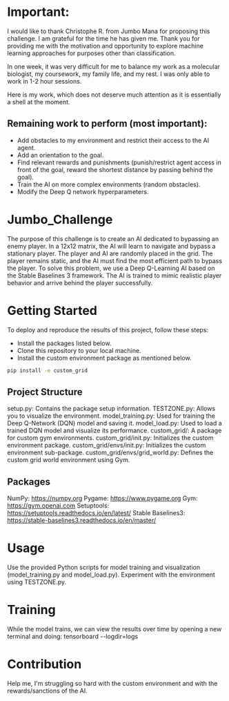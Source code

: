 # Important:

I would like to thank Christophe R. from Jumbo Mana for proposing this challenge. I am grateful for the time he has given me. Thank you for providing me with the motivation and opportunity to explore machine learning approaches for purposes other than classification.

In one week, it was very difficult for me to balance my work as a molecular biologist, my coursework, my family life, and my rest. I was only able to work in 1-2 hour sessions.

Here is my work, which does not deserve much attention as it is essentially a shell at the moment.

## Remaining work to perform (most important):

- Add obstacles to my environment and restrict their access to the AI agent.
- Add an orientation to the goal.
- Find relevant rewards and punishments (punish/restrict agent access in front of the goal, reward the shortest distance by passing behind the goal).
- Train the AI on more complex environments (random obstacles).
- Modify the Deep Q network hyperparameters.

# Jumbo_Challenge

The purpose of this challenge is to create an AI dedicated to bypassing an enemy player. In a 12x12 matrix, the AI will learn to navigate and bypass a stationary player. The player and AI are randomly placed in the grid. The player remains static, and the AI must find the most efficient path to bypass the player. To solve this problem, we use a Deep Q-Learning AI based on the Stable Baselines 3 framework. The AI is trained to mimic realistic player behavior and arrive behind the player successfully.

# Getting Started

To deploy and reproduce the results of this project, follow these steps:

- Install the packages listed below.
- Clone this repository to your local machine.
- Install the custom environment package as mentioned below.

```bash
pip install -e custom_grid
```

## Project Structure

setup.py: Contains the package setup information.
TESTZONE.py: Allows you to visualize the environment.
model_training.py: Used for training the Deep Q-Network (DQN) model and saving it.
model_load.py: Used to load a trained DQN model and visualize its performance.
custom_grid/: A package for custom gym environments.
custom_grid/init.py: Initializes the custom environment package.
custom_grid/envs/init.py: Initializes the custom environment sub-package.
custom_grid/envs/grid_world.py: Defines the custom grid world environment using Gym.

## Packages

NumPy: https://numpy.org
Pygame: https://www.pygame.org
Gym: https://gym.openai.com
Setuptools: https://setuptools.readthedocs.io/en/latest/
Stable Baselines3: https://stable-baselines3.readthedocs.io/en/master/

# Usage

Use the provided Python scripts for model training and visualization (model_training.py and model_load.py).
Experiment with the environment using TESTZONE.py.

# Training

While the model trains, we can view the results over time by opening a new terminal and doing: tensorboard --logdir=logs

# Contribution

Help me, I'm struggling so hard with the custom environment and with the rewards/sanctions of the AI.
